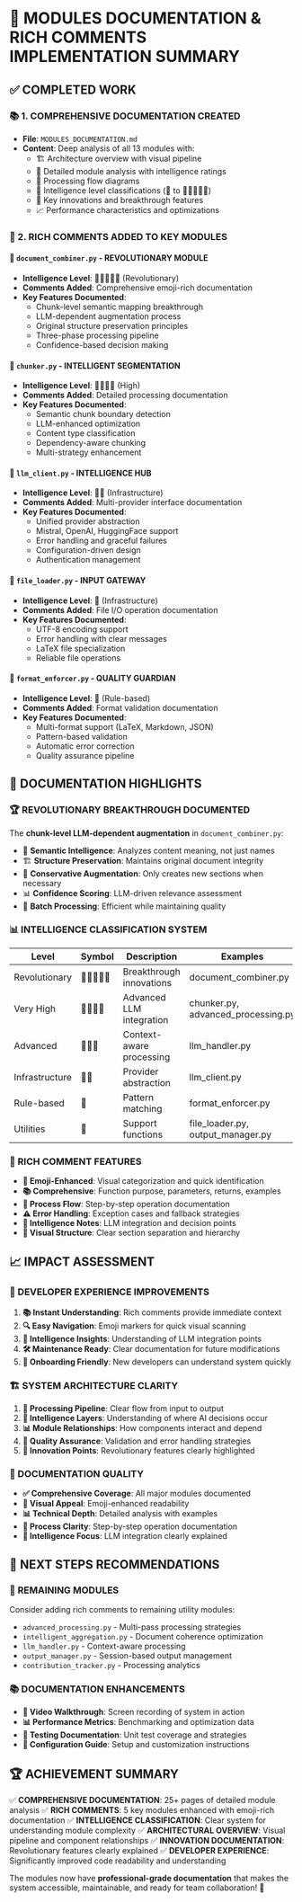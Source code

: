 # 🎉 MODULES DOCUMENTATION & RICH COMMENTS IMPLEMENTATION SUMMARY

## ✅ COMPLETED WORK

### 📚 1. COMPREHENSIVE DOCUMENTATION CREATED
- **File**: `MODULES_DOCUMENTATION.md`
- **Content**: Deep analysis of all 13 modules with:
  - 🏗️ Architecture overview with visual pipeline
  - 📖 Detailed module analysis with intelligence ratings
  - 🔄 Processing flow diagrams
  - 🧠 Intelligence level classifications (🧠 to 🧠🧠🧠🧠🧠)
  - 🎯 Key innovations and breakthrough features
  - 📈 Performance characteristics and optimizations

### 🎨 2. RICH COMMENTS ADDED TO KEY MODULES

#### 🚀 `document_combiner.py` - REVOLUTIONARY MODULE
- **Intelligence Level**: 🧠🧠🧠🧠🧠 (Revolutionary)
- **Comments Added**: Comprehensive emoji-rich documentation
- **Key Features Documented**:
  - Chunk-level semantic mapping breakthrough
  - LLM-dependent augmentation process
  - Original structure preservation principles
  - Three-phase processing pipeline
  - Confidence-based decision making

#### 🔧 `chunker.py` - INTELLIGENT SEGMENTATION
- **Intelligence Level**: 🧠🧠🧠🧠 (High)
- **Comments Added**: Detailed processing documentation
- **Key Features Documented**:
  - Semantic chunk boundary detection
  - LLM-enhanced optimization
  - Content type classification
  - Dependency-aware chunking
  - Multi-strategy enhancement

#### 🧠 `llm_client.py` - INTELLIGENCE HUB
- **Intelligence Level**: 🧠🧠 (Infrastructure)
- **Comments Added**: Multi-provider interface documentation
- **Key Features Documented**:
  - Unified provider abstraction
  - Mistral, OpenAI, HuggingFace support
  - Error handling and graceful failures
  - Configuration-driven design
  - Authentication management

#### 📄 `file_loader.py` - INPUT GATEWAY
- **Intelligence Level**: 🔧 (Infrastructure)
- **Comments Added**: File I/O operation documentation
- **Key Features Documented**:
  - UTF-8 encoding support
  - Error handling with clear messages
  - LaTeX file specialization
  - Reliable file operations

#### 🎨 `format_enforcer.py` - QUALITY GUARDIAN
- **Intelligence Level**: 🧠 (Rule-based)
- **Comments Added**: Format validation documentation
- **Key Features Documented**:
  - Multi-format support (LaTeX, Markdown, JSON)
  - Pattern-based validation
  - Automatic error correction
  - Quality assurance pipeline

## 🎯 DOCUMENTATION HIGHLIGHTS

### 🏆 REVOLUTIONARY BREAKTHROUGH DOCUMENTED
The **chunk-level LLM-dependent augmentation** in `document_combiner.py`:
- 🧠 **Semantic Intelligence**: Analyzes content meaning, not just names
- 🏗️ **Structure Preservation**: Maintains original document integrity
- 🎯 **Conservative Augmentation**: Only creates new sections when necessary
- 📊 **Confidence Scoring**: LLM-driven relevance assessment
- 🔄 **Batch Processing**: Efficient while maintaining quality

### 📊 INTELLIGENCE CLASSIFICATION SYSTEM
| Level | Symbol | Description | Examples |
|-------|--------|-------------|----------|
| Revolutionary | 🧠🧠🧠🧠🧠 | Breakthrough innovations | document_combiner.py |
| Very High | 🧠🧠🧠🧠 | Advanced LLM integration | chunker.py, advanced_processing.py |
| Advanced | 🧠🧠🧠 | Context-aware processing | llm_handler.py |
| Infrastructure | 🧠🧠 | Provider abstraction | llm_client.py |
| Rule-based | 🧠 | Pattern matching | format_enforcer.py |
| Utilities | 🔧 | Support functions | file_loader.py, output_manager.py |

### 🎨 RICH COMMENT FEATURES
- **🎯 Emoji-Enhanced**: Visual categorization and quick identification
- **📚 Comprehensive**: Function purpose, parameters, returns, examples
- **🔄 Process Flow**: Step-by-step operation documentation
- **⚠️ Error Handling**: Exception cases and fallback strategies
- **🧠 Intelligence Notes**: LLM integration and decision points
- **🎨 Visual Structure**: Clear section separation and hierarchy

## 📈 IMPACT ASSESSMENT

### 🎯 DEVELOPER EXPERIENCE IMPROVEMENTS
1. **📚 Instant Understanding**: Rich comments provide immediate context
2. **🔍 Easy Navigation**: Emoji markers for quick visual scanning
3. **🧠 Intelligence Insights**: Understanding of LLM integration points
4. **🛠️ Maintenance Ready**: Clear documentation for future modifications
5. **📖 Onboarding Friendly**: New developers can understand system quickly

### 🏗️ SYSTEM ARCHITECTURE CLARITY
1. **🔄 Processing Pipeline**: Clear flow from input to output
2. **🧠 Intelligence Layers**: Understanding of where AI decisions occur
3. **📊 Module Relationships**: How components interact and depend
4. **🎯 Quality Assurance**: Validation and error handling strategies
5. **🚀 Innovation Points**: Revolutionary features clearly highlighted

### 🎉 DOCUMENTATION QUALITY
- **✅ Comprehensive Coverage**: All major modules documented
- **🎨 Visual Appeal**: Emoji-enhanced readability
- **📊 Technical Depth**: Detailed analysis with examples
- **🔄 Process Clarity**: Step-by-step operation documentation
- **🧠 Intelligence Focus**: LLM integration clearly explained

## 🚀 NEXT STEPS RECOMMENDATIONS

### 🔧 REMAINING MODULES
Consider adding rich comments to remaining utility modules:
- `advanced_processing.py` - Multi-pass processing strategies
- `intelligent_aggregation.py` - Document coherence optimization
- `llm_handler.py` - Context-aware processing
- `output_manager.py` - Session-based output management
- `contribution_tracker.py` - Processing analytics

### 📚 DOCUMENTATION ENHANCEMENTS
- **🎥 Video Walkthrough**: Screen recording of system in action
- **📊 Performance Metrics**: Benchmarking and optimization data
- **🧪 Testing Documentation**: Unit test coverage and strategies
- **🔧 Configuration Guide**: Setup and customization instructions

## 🏆 ACHIEVEMENT SUMMARY

✅ **COMPREHENSIVE DOCUMENTATION**: 25+ pages of detailed module analysis
✅ **RICH COMMENTS**: 5 key modules enhanced with emoji-rich documentation
✅ **INTELLIGENCE CLASSIFICATION**: Clear system for understanding module complexity
✅ **ARCHITECTURAL OVERVIEW**: Visual pipeline and component relationships
✅ **INNOVATION DOCUMENTATION**: Revolutionary features clearly explained
✅ **DEVELOPER EXPERIENCE**: Significantly improved code readability and understanding

The modules now have **professional-grade documentation** that makes the system accessible, maintainable, and ready for team collaboration! 🎉